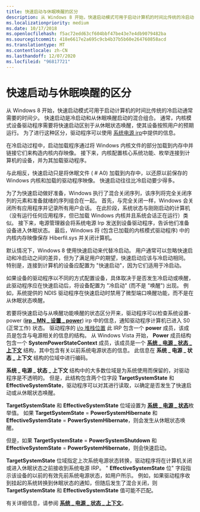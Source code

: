 ```yaml
---
title: 快速启动与休眠唤醒的区分
description: 从 Windows 8 开始，快速启动模式可用于启动计算机的时间比传统的冷启动通常需要的时间少。
ms.localizationpriority: medium
ms.date: 10/17/2018
ms.openlocfilehash: f5ac72edd63cf604bbf47be43e7e4db9079482ba
ms.sourcegitcommit: 418e6617e2a695c9cb4b37b5b60e264760858acd
ms.translationtype: MT
ms.contentlocale: zh-CN
ms.lasthandoff: 12/07/2020
ms.locfileid: "96817721"
---
```

# <a name="distinguishing-fast-startup-from-wake-from-hibernation"></a>快速启动与休眠唤醒的区分


从 Windows 8 开始，快速启动模式可用于启动计算机的时间比传统的冷启动通常需要的时间少。 快速启动是冷启动和从休眠唤醒启动的混合组合。 通常，内核模式设备驱动程序需要将快速启动区别于从休眠状态唤醒，使其设备按照用户的预期运行。 为了进行这种区分，驱动程序可以使用 [系统电源 irp](power-irps-for-the-system.md)中提供的信息。

在冷启动过程中，启动加载程序通过将 Windows 内核文件的部分加载到内存中并链接它们来构造内核内存映像。 接下来，内核配置核心系统功能、枚举连接到计算机的设备，并为其加载驱动程序。

与此相反，快速启动只是将休眠文件 ( # A0) 加载到内存中，以还原以前保存的 Windows 内核和加载的驱动程序映像。 快速启动往往比冷启动要少得多。

为了为快速启动做好准备，Windows 执行了混合关闭序列，该序列将完全关闭序列的元素和准备就绪的序列组合在一起。 首先，与完全关闭一样，Windows 会关闭所有应用程序并记录所有用户会话。 在此阶段，系统状态与刚刚启动的计算机（没有运行任何应用程序，但已加载 Windows 内核并且系统会话正在运行）类似。 接下来，电源管理器会将系统电源 Irp 发送到设备驱动程序，告诉他们准备设备进入休眠状态。 最后，Windows 将 (包含已加载的内核模式驱动程序) 中的内核内存映像保存 Hiberfil.sys 并关闭计算机。

默认情况下，Windows 8 使用快速启动来代替冷启动。 用户通常可以忽略快速启动和冷启动之间的差异，但为了满足用户的期望，快速启动应该与冷启动相同。 特别是，连接到计算机的设备应配置为 "快速启动"，因为它们适用于冷启动。

如果设备的驱动程序以不同的方式配置设备，具体取决于是否发生冷启动或唤醒，此驱动程序应在快速启动后，将设备配置为 "冷启动" (而不是 "唤醒") 出现。 例如，系统提供的 NDIS 驱动程序在快速启动时禁用了微型端口唤醒功能，而不是在从休眠状态唤醒。

若要将快速启动与从唤醒功能唤醒的状态区分开来，驱动程序可以检查系统设置-power ([**irp \_ MN \_ 设置 \_ power**](./irp-mn-set-power.md)) irp 中的信息，通知驱动程序计算机已进入 S0 (正常工作) 状态。 驱动程序的 [i/o 堆栈位置](/windows-hardware/drivers/ddi/wdm/ns-wdm-_io_stack_location) 此 IRP 包含一个 **power** 成员，该成员是包含与电源相关的信息的结构。 从 Windows Vista 开始， **Power** 成员结构包含一个 **SystemPowerStateContext** 成员，该成员是一个 [**系统 \_ 电源 \_ 状态 \_ 上下文**](/windows-hardware/drivers/ddi/wdm/ns-wdm-_system_power_state_context) 结构，其中包含有关以前系统电源状态的信息。 此信息在 **系统 \_ 电源 \_ 状态 \_ 上下文** 结构的位域中进行编码。

**系统 \_ 电源 \_ 状态 \_ 上下文** 结构中的大多数位域是为系统使用而保留的，对驱动程序是不透明的。 但是，此结构包含两个位字段 **TargetSystemState** 和 **EffectiveSystemState**，驱动程序可以对其进行读取，以确定是否发生了快速启动或从休眠状态唤醒。

**TargetSystemState** 和 **EffectiveSystemState** 位域设置为 [**系统 \_ 电源 \_ 状态**](/windows-hardware/drivers/ddi/wdm/ne-wdm-_system_power_state)枚举值。 如果 **TargetSystemState**  =  **PowerSystemHibernate** 和 **EffectiveSystemState**  =  **PowerSystemHibernate**，则会发生从休眠状态唤醒。

但是，如果 **TargetSystemState**  =  **PowerSystemShutdown** 和 **EffectiveSystemState**  =  **PowerSystemHibernate**，则会快速启动。

**TargetSystemState** 位域指定上次系统电源状态转换，驱动程序将在计算机关闭或进入休眠状态之前接收到系统电源 IRP。 " **EffectiveSystemState** 位" 字段指示该设备的以前的有效先前系统电源状态，如用户所示。 例如，如果驱动程序收到挂起的系统转换到休眠状态的通知，但随后发生了混合关闭，则 **TargetSystemState** 和 **EffectiveSystemState** 值可能不匹配。

有关详细信息，请参阅 [**系统 \_ 电源 \_ 状态 \_ 上下文**](/windows-hardware/drivers/ddi/wdm/ns-wdm-_system_power_state_context)。

 

